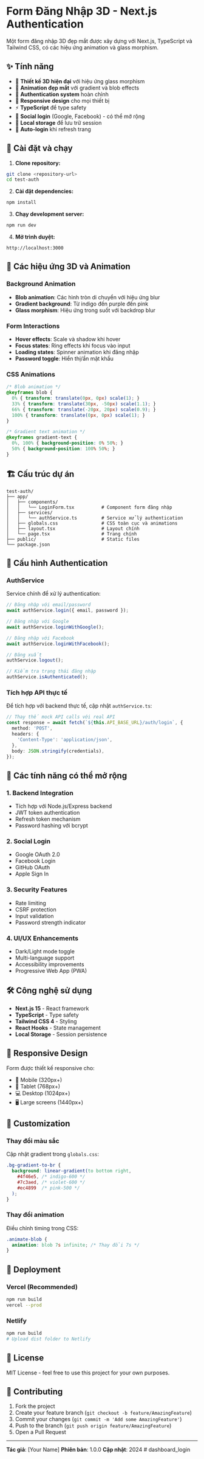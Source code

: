# Form Đăng Nhập 3D - Next.js Authentication

Một form đăng nhập 3D đẹp mắt được xây dựng với Next.js, TypeScript và Tailwind CSS, có các hiệu ứng animation và glass morphism.

## ✨ Tính năng

- 🎨 **Thiết kế 3D hiện đại** với hiệu ứng glass morphism
- 🌈 **Animation đẹp mắt** với gradient và blob effects
- 🔐 **Authentication system** hoàn chỉnh
- 📱 **Responsive design** cho mọi thiết bị
- ⚡ **TypeScript** để type safety
- 🎯 **Social login** (Google, Facebook) - có thể mở rộng
- 💾 **Local storage** để lưu trữ session
- 🔄 **Auto-login** khi refresh trang

## 🚀 Cài đặt và chạy

1. **Clone repository:**
```bash
git clone <repository-url>
cd test-auth
```

2. **Cài đặt dependencies:**
```bash
npm install
```

3. **Chạy development server:**
```bash
npm run dev
```

4. **Mở trình duyệt:**
```
http://localhost:3000
```

## 🎨 Các hiệu ứng 3D và Animation

### Background Animation
- **Blob animation**: Các hình tròn di chuyển với hiệu ứng blur
- **Gradient background**: Từ indigo đến purple đến pink
- **Glass morphism**: Hiệu ứng trong suốt với backdrop blur

### Form Interactions
- **Hover effects**: Scale và shadow khi hover
- **Focus states**: Ring effects khi focus vào input
- **Loading states**: Spinner animation khi đăng nhập
- **Password toggle**: Hiển thị/ẩn mật khẩu

### CSS Animations
```css
/* Blob animation */
@keyframes blob {
  0% { transform: translate(0px, 0px) scale(1); }
  33% { transform: translate(30px, -50px) scale(1.1); }
  66% { transform: translate(-20px, 20px) scale(0.9); }
  100% { transform: translate(0px, 0px) scale(1); }
}

/* Gradient text animation */
@keyframes gradient-text {
  0%, 100% { background-position: 0% 50%; }
  50% { background-position: 100% 50%; }
}
```

## 🏗️ Cấu trúc dự án

```
test-auth/
├── app/
│   ├── components/
│   │   └── LoginForm.tsx          # Component form đăng nhập
│   ├── services/
│   │   └── authService.ts         # Service xử lý authentication
│   ├── globals.css                # CSS toàn cục và animations
│   ├── layout.tsx                 # Layout chính
│   └── page.tsx                   # Trang chính
├── public/                        # Static files
└── package.json
```

## 🔧 Cấu hình Authentication

### AuthService
Service chính để xử lý authentication:

```typescript
// Đăng nhập với email/password
await authService.login({ email, password });

// Đăng nhập với Google
await authService.loginWithGoogle();

// Đăng nhập với Facebook
await authService.loginWithFacebook();

// Đăng xuất
authService.logout();

// Kiểm tra trạng thái đăng nhập
authService.isAuthenticated();
```

### Tích hợp API thực tế
Để tích hợp với backend thực tế, cập nhật `authService.ts`:

```typescript
// Thay thế mock API calls với real API
const response = await fetch(`${this.API_BASE_URL}/auth/login`, {
  method: 'POST',
  headers: {
    'Content-Type': 'application/json',
  },
  body: JSON.stringify(credentials),
});
```

## 🎯 Các tính năng có thể mở rộng

### 1. Backend Integration
- Tích hợp với Node.js/Express backend
- JWT token authentication
- Refresh token mechanism
- Password hashing với bcrypt

### 2. Social Login
- Google OAuth 2.0
- Facebook Login
- GitHub OAuth
- Apple Sign In

### 3. Security Features
- Rate limiting
- CSRF protection
- Input validation
- Password strength indicator

### 4. UI/UX Enhancements
- Dark/Light mode toggle
- Multi-language support
- Accessibility improvements
- Progressive Web App (PWA)

## 🛠️ Công nghệ sử dụng

- **Next.js 15** - React framework
- **TypeScript** - Type safety
- **Tailwind CSS 4** - Styling
- **React Hooks** - State management
- **Local Storage** - Session persistence

## 📱 Responsive Design

Form được thiết kế responsive cho:
- 📱 Mobile (320px+)
- 📱 Tablet (768px+)
- 💻 Desktop (1024px+)
- 🖥️ Large screens (1440px+)

## 🎨 Customization

### Thay đổi màu sắc
Cập nhật gradient trong `globals.css`:

```css
.bg-gradient-to-br {
  background: linear-gradient(to bottom right, 
    #4f46e5, /* indigo-600 */
    #7c3aed, /* violet-600 */
    #ec4899  /* pink-500 */
  );
}
```

### Thay đổi animation
Điều chỉnh timing trong CSS:

```css
.animate-blob {
  animation: blob 7s infinite; /* Thay đổi 7s */
}
```

## 🚀 Deployment

### Vercel (Recommended)
```bash
npm run build
vercel --prod
```

### Netlify
```bash
npm run build
# Upload dist folder to Netlify
```

## 📄 License

MIT License - feel free to use this project for your own purposes.

## 🤝 Contributing

1. Fork the project
2. Create your feature branch (`git checkout -b feature/AmazingFeature`)
3. Commit your changes (`git commit -m 'Add some AmazingFeature'`)
4. Push to the branch (`git push origin feature/AmazingFeature`)
5. Open a Pull Request

---

**Tác giả**: [Your Name]
**Phiên bản**: 1.0.0
**Cập nhật**: 2024
#   d a s h b o a r d _ l o g i n  
 